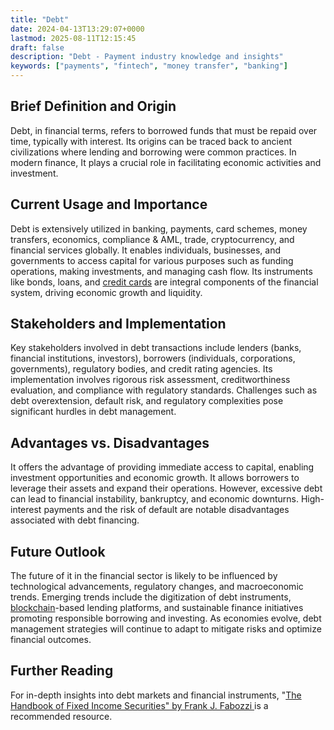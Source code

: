 ```yaml
---
title: "Debt"
date: 2024-04-13T13:29:07+0000
lastmod: 2025-08-11T12:15:45
draft: false
description: "Debt - Payment industry knowledge and insights"
keywords: ["payments", "fintech", "money transfer", "banking"]
---
```


## Brief Definition and Origin

Debt, in financial terms, refers to borrowed funds that must be repaid over time, typically with interest. Its origins can be traced back to ancient civilizations where lending and borrowing were common practices. In modern finance, It plays a crucial role in facilitating economic activities and investment.

## Current Usage and Importance 

Debt is extensively utilized in banking, payments, card schemes, money transfers, economics, compliance & AML, trade, cryptocurrency, and financial services globally. It enables individuals, businesses, and governments to access capital for various purposes such as funding operations, making investments, and managing cash flow. Its instruments like bonds, loans, and [credit cards](https://faisalkhanllc.xyz/resources/payments-wiki/c/credit-card/) are integral components of the financial system, driving economic growth and liquidity.

## Stakeholders and Implementation

Key stakeholders involved in debt transactions include lenders (banks, financial institutions, investors), borrowers (individuals, corporations, governments), regulatory bodies, and credit rating agencies. Its implementation involves rigorous risk assessment, creditworthiness evaluation, and compliance with regulatory standards. Challenges such as debt overextension, default risk, and regulatory complexities pose significant hurdles in debt management.

## Advantages vs. Disadvantages

It offers the advantage of providing immediate access to capital, enabling investment opportunities and economic growth. It allows borrowers to leverage their assets and expand their operations. However, excessive debt can lead to financial instability, bankruptcy, and economic downturns. High-interest payments and the risk of default are notable disadvantages associated with debt financing.

## Future Outlook

The future of it in the financial sector is likely to be influenced by technological advancements, regulatory changes, and macroeconomic trends. Emerging trends include the digitization of debt instruments, [blockchain](https://faisalkhanllc.xyz/resources/payments-wiki/b/blockchain/)-based lending platforms, and sustainable finance initiatives promoting responsible borrowing and investing. As economies evolve, debt management strategies will continue to adapt to mitigate risks and optimize financial outcomes.

## Further Reading

For in-depth insights into debt markets and financial instruments, "[The Handbook of Fixed Income Securities" by Frank J. Fabozzi ](https://www.goodreads.com/book/show/355184.The_Handbook_of_Fixed_Income_Securities)is a recommended resource.